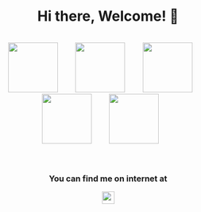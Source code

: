 <h1 align="center">Hi there, Welcome! 👋</h1>
<br/>
<div align="center">
  <img 
       src="https://cdn.jsdelivr.net/gh/devicons/devicon/icons/html5/html5-plain-wordmark.svg"
       width="100px"
       >&nbsp;&nbsp;&nbsp;&nbsp;&nbsp;&nbsp;&nbsp;&nbsp;
   <img 
       src="https://cdn.jsdelivr.net/gh/devicons/devicon/icons/css3/css3-plain-wordmark.svg"
       width="100px"
       >&nbsp;&nbsp;&nbsp;&nbsp;&nbsp;&nbsp;&nbsp;&nbsp;
  <img 
       src="https://cdn.jsdelivr.net/gh/devicons/devicon/icons/javascript/javascript-original.svg"
       width="100px"
       >&nbsp;&nbsp;&nbsp;&nbsp;&nbsp;&nbsp;&nbsp;&nbsp;
   <img 
       src="https://cdn.jsdelivr.net/gh/devicons/devicon/icons/git/git-original.svg"
       width="100px"
       >&nbsp;&nbsp;&nbsp;&nbsp;&nbsp;&nbsp;&nbsp;&nbsp;
  <img 
       src="https://cdn.jsdelivr.net/gh/devicons/devicon/icons/react/react-original-wordmark.svg"
       width="100px"
       >&nbsp;&nbsp;&nbsp;&nbsp;&nbsp;&nbsp;&nbsp;&nbsp;
</div>
<br/><br/>
<h3 align="center">You can find me on internet at</h3>
<div align="center">
  <a href='https://www.linkedin.com/in/aman11510918/'>
    <img 
       src="https://cdn.jsdelivr.net/gh/devicons/devicon/icons/linkedin/linkedin-original.svg"
       width="25px"
       >
  </div>
<!--

Here are some ideas to get you started:

- 🔭 I’m currently working on ...
- 🌱 I’m currently learning ...
- 👯 I’m looking to collaborate on ...
- 🤔 I’m looking for help with ...
- 💬 Ask me about ...
- 📫 How to reach me: ...
- 😄 Pronouns: ...
- ⚡ Fun fact: ...

-->
